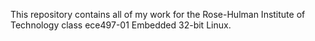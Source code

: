 This repository contains all of my work for the Rose-Hulman Institute of Technology
class ece497-01 Embedded 32-bit Linux. 
